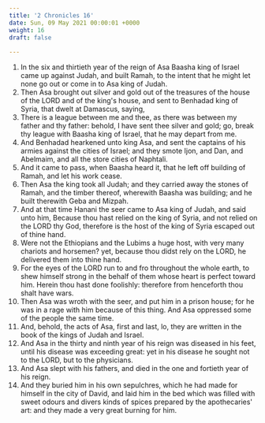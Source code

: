 ```yaml
---
title: '2 Chronicles 16'
date: Sun, 09 May 2021 00:00:01 +0000
weight: 16
draft: false
  
---
```


1. In the six and thirtieth year of the reign of Asa Baasha king of Israel came up against Judah, and built Ramah, to the intent that he might let none go out or come in to Asa king of Judah.
2. Then Asa brought out silver and gold out of the treasures of the house of the LORD and of the king's house, and sent to Benhadad king of Syria, that dwelt at Damascus, saying,
3. There is a league between me and thee, as there was between my father and thy father: behold, I have sent thee silver and gold; go, break thy league with Baasha king of Israel, that he may depart from me.
4. And Benhadad hearkened unto king Asa, and sent the captains of his armies against the cities of Israel; and they smote Ijon, and Dan, and Abelmaim, and all the store cities of Naphtali.
5. And it came to pass, when Baasha heard it, that he left off building of Ramah, and let his work cease.
6. Then Asa the king took all Judah; and they carried away the stones of Ramah, and the timber thereof, wherewith Baasha was building; and he built therewith Geba and Mizpah.
7. And at that time Hanani the seer came to Asa king of Judah, and said unto him, Because thou hast relied on the king of Syria, and not relied on the LORD thy God, therefore is the host of the king of Syria escaped out of thine hand.
8. Were not the Ethiopians and the Lubims a huge host, with very many chariots and horsemen? yet, because thou didst rely on the LORD, he delivered them into thine hand.
9. For the eyes of the LORD run to and fro throughout the whole earth, to shew himself strong in the behalf of them whose heart is perfect toward him. Herein thou hast done foolishly: therefore from henceforth thou shalt have wars.
10. Then Asa was wroth with the seer, and put him in a prison house; for he was in a rage with him because of this thing. And Asa oppressed some of the people the same time.
11. And, behold, the acts of Asa, first and last, lo, they are written in the book of the kings of Judah and Israel.
12. And Asa in the thirty and ninth year of his reign was diseased in his feet, until his disease was exceeding great: yet in his disease he sought not to the LORD, but to the physicians.
13. And Asa slept with his fathers, and died in the one and fortieth year of his reign.
14. And they buried him in his own sepulchres, which he had made for himself in the city of David, and laid him in the bed which was filled with sweet odours and divers kinds of spices prepared by the apothecaries' art: and they made a very great burning for him.
